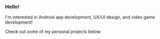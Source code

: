 ### Hello!

I'm interested in Android app development, UX/UI design, and video game development!

Check out some of my personal projects below: